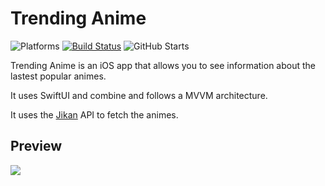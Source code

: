 # Trending Anime

![Platforms](https://img.shields.io/badge/platforms-iPhone-lightgrey) [![Build Status](https://travis-ci.org/roynx98/trending-anime.svg?branch=master)](https://travis-ci.org/roynx98/trending-anime) ![GitHub Starts](https://img.shields.io/github/stars/roynx98/trending-anime?style=social)

Trending Anime is an iOS app that allows you to see information about the lastest popular animes.

It uses SwiftUI and combine and follows a MVVM architecture.

It uses the [Jikan](https://jikan.moe/) API to fetch the animes.

## Preview
![](normal.gif)